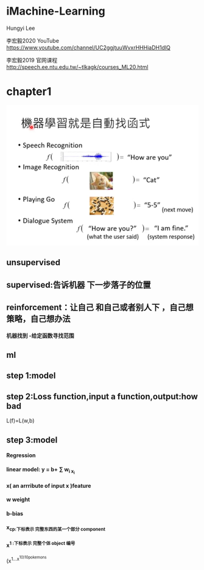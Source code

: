 # iMachine-Learning

Hungyi Lee

李宏毅2020  YouTube
https://www.youtube.com/channel/UC2ggjtuuWvxrHHHiaDH1dlQ

李宏毅2019 官网课程
http://speech.ee.ntu.edu.tw/~tlkagk/courses_ML20.html





#  chapter1
![image](https://github.com/ariafyy/ilearning/blob/master/iML/%E6%9D%8E%E5%AE%8F%E6%AF%85%E6%9C%BA%E5%99%A8%E5%AD%A6%E4%B9%A0/notes/imags/ml_is.png)

##  unsupervised
##  supervised:告诉机器 下一步落子的位置
##  reinforcement：让自己 和自己或者别人下 ，自己想策略，自己想办法


####  机器找到 -给定函数寻找范围

##  ml

##  step 1:model
##  step 2:Loss function,input a function,output:how bad
L(f)=L(w,b)
##  step 3:model

####  Regression 
####  linear model: y  = b+  ∑ w<sub>i x<sub>i 
####  x( an arrribute of input x )feature
####  w weight
####  b-bias

####  x<sub>cp:下标表示 完整东西的某一个部分 component
####  x<sup>1 :下标表示 完整个体  object  编号
  
  (x<sup>1...x<sup>10)10pokemons
